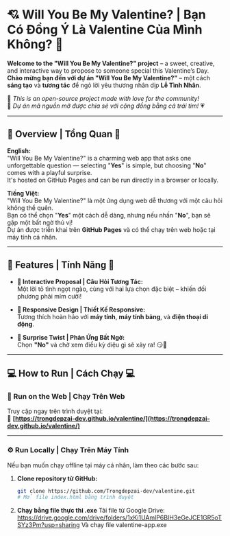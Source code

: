 # 💘 Will You Be My Valentine? | **Bạn Có Đồng Ý Là Valentine Của Mình Không?** 💖

**Welcome to the "Will You Be My Valentine?" project** – a sweet, creative, and interactive way to propose to someone special this Valentine’s Day.  
**Chào mừng bạn đến với dự án "Will You Be My Valentine?"** – một cách **sáng tạo** và **tương tác** để ngỏ lời yêu thương nhân dịp **Lễ Tình Nhân**.

🎉 *This is an open-source project made with love for the community!*  
🎉 *Dự án mã nguồn mở được chia sẻ với cộng đồng bằng cả trái tim!* 💗

---

## 🎈 **Overview | Tổng Quan** 🎈

**English:**  
"Will You Be My Valentine?" is a charming web app that asks one unforgettable question — selecting "**Yes**" is simple, but choosing "**No**" comes with a playful surprise.  
It's hosted on GitHub Pages and can be run directly in a browser or locally.

**Tiếng Việt:**  
"Will You Be My Valentine?" là một ứng dụng web dễ thương với một câu hỏi không thể quên.  
Bạn có thể chọn "**Yes**" một cách dễ dàng, nhưng nếu nhấn "**No**", bạn sẽ gặp một bất ngờ thú vị!  
Dự án được triển khai trên **GitHub Pages** và có thể chạy trên web hoặc tại máy tính cá nhân.

---

## 🌹 **Features | Tính Năng** 🌹

- **💬 Interactive Proposal | Câu Hỏi Tương Tác:**  
  Một lời tỏ tình ngọt ngào, cùng với hai lựa chọn đặc biệt – khiến đối phương phải mỉm cười!

- **📱 Responsive Design | Thiết Kế Responsive:**  
  Tương thích hoàn hảo với **máy tính**, **máy tính bảng**, và **điện thoại di động**.

- **🎉 Surprise Twist | Phản Ứng Bất Ngờ:**  
  Chọn **"No"** và chờ xem điều kỳ diệu gì sẽ xảy ra! 😏💞

---

## 💻 **How to Run | Cách Chạy** 💻

### 🚀 Run on the Web | Chạy Trên Web

Truy cập ngay trên trình duyệt tại:  
🔗 **[https://trongdepzai-dev.github.io/valentine/](https://trongdepzai-dev.github.io/valentine/)**

---

### ⚙️ Run Locally | Chạy Trên Máy Tính

Nếu bạn muốn chạy offline tại máy cá nhân, làm theo các bước sau:

1. **Clone repository từ GitHub:**
   ```bash
   git clone https://github.com/Trongdepzai-dev/valentine.git
   # Mở file index.html bằng trình duyệt
2. **Chạy bằng file thực thi .exe**
   Tải file từ Google Drive: https://drive.google.com/drive/folders/1xKi1UAmlP6BIH3eGeJCE1GR5oTSYz3Pm?usp=sharing
   Và chạy file valentine-app.exe
